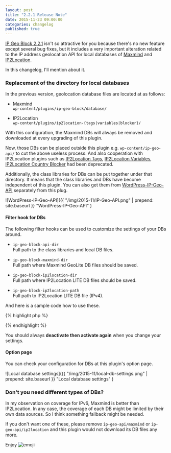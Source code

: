 ```yaml
---
layout: post
title: "2.2.1 Release Note"
date: 2015-11-23 09:00:00
categories: changelog
published: true
---
```


[IP Geo Block 2.2.1][IP-Geo-Block] isn't so attractive for you because there's 
no new feature except several bug fixes, but it includes a very important 
alteration related to the IP address geolocation API for local databases of 
[Maxmind][Maxmind] and [IP2Location][IP2Location].

In this changelog, I'll mention about it.

<!--more-->

### <span id="1">Replacement of the directory for local databases</span> ###

In the previous version, geolocation database files are located at as follows:

* Maxmind  
  `wp-content/plugins/ip-geo-block/database/`

* IP2Location  
  `wp-content/plugins/ip2location-{tags|variables|blocker}/`

With this configuration, the Maxmind DBs will always be removed and downloaded 
at every upgrading of this plugin.

Now, those DBs can be placed outside this plugin e.g. `wp-content/ip-geo-api/` 
to cut the above useless process. And also cooperation with IP2Location plugins
such as 
  [IP2Location Tags](http://wordpress.org/plugins/ip2location-tags/ "WordPress - IP2Location Tags - WordPress Plugins"),
  [IP2Location Variables](http://wordpress.org/plugins/ip2location-variables/ "WordPress - IP2Location Variables - WordPress Plugins"),
  [IP2Location Country Blocker](http://wordpress.org/plugins/ip2location-country-blocker/ "WordPress - IP2Location Country Blocker - WordPress Plugins")
had been deprecated.

Additionally, the class libraries for DBs can be put together under that 
directory. It means that the class libraries and DBs have become independent 
of this plugin. You can also get them from 
[WordPress-IP-Geo-API][IP-Geo-API] separately from this plug.

![WordPress-IP-Geo-API]({{ "/img/2015-11/IP-Geo-API.png" | prepend: site.baseurl }}
 "WordPress-IP-Geo-API"
)

#### <span id="1.1">Filter hook for DBs</span> ####

The following filter hooks can be used to customize the settings of your DBs 
around.

* `ip-geo-block-api-dir`  
  Full path to the class libraries and local DB files.

* `ip-geo-block-maxmind-dir`  
  Full path where Maxmind GeoLite DB files should be saved.

* `ip-geo-block-ip2location-dir`  
  Full path where IP2Location LITE DB files should be saved.

* `ip-geo-block-ip2location-path`  
  Full path to IP2Location LITE DB file (IPv4).

And here is a sample code how to use these.

{% highlight php %}
<?php
function my_geodbs_dir( $dir ) {
    $upload = wp_upload_dir();
    return $upload['basedir'];
}
add_filter( 'ip-geo-block-maxmind-dir',     'my_geodbs_dir' );
add_filter( 'ip-geo-block-ip2location-dir', 'my_geodbs_dir' );
?>
{% endhighlight %}

<!-- bug? -->
<div>
</div>

You should always **deactivate then activate again** when you change your 
settings.

#### <span id="1.2">Option page</span> ####

You can check your configuration for DBs at this plugin's option page.

![Local database settings]({{ "/img/2015-11/local-db-settings.png" | prepend: site.baseurl }}
 "Local database settings"
)

### <span id="2">Don't you need different types of DBs?</span> ###

In my observation on coverage for IPv6, Maxmind is better than IP2Location.
In any case, the coverage of each DB might be limited by their own data sources.
So I think something fallback might be needed.

If you don't want one of these, please remove `ip-geo-api/maxmind` or 
`ip-geo-api/ip2location` and this plugin would not download its DB files any 
more.

Enjoy <span class="emoji">
![emoji](https://assets-cdn.github.com/images/icons/emoji/unicode/1f604.png)
</span>

[IP-Geo-Block]: https://wordpress.org/plugins/ip-geo-block/ "WordPress › IP Geo Block « WordPress Plugins"
[Maxmind]:      http://www.maxmind.com/ "IP Geolocation and Online Fraud Prevention | MaxMind"
[IP2Location]:  http://www.ip2location.com/ "IP Address Geolocation to Identify Website Visitor's Geographical Location"
[IP-Geo-API]:   https://github.com/tokkonopapa/WordPress-IP-Geo-API "tokkonopapa/WordPress-IP-Geo-API - GitHub"
